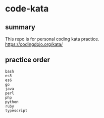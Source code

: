# code-kata

## summary

This repo is for personal coding kata practice.  
https://codingdojo.org/kata/

## practice order  
```
bash
es5
es6
go
java
perl
php
python
ruby
typescript
```